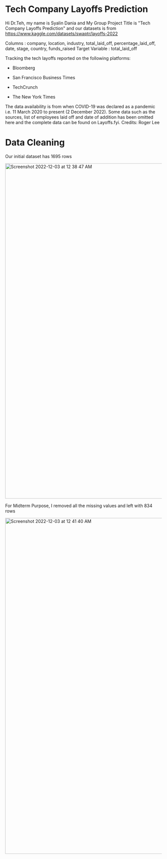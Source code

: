 # Tech Company Layoffs Prediction

Hi Dr.Teh, my name is Syalin Dania and My Group Project Title is "Tech Company Layoffs Prediction" and our datasets is from https://www.kaggle.com/datasets/swaptr/layoffs-2022

Columns : company, location, industry, total_laid_off, percentage_laid_off, date, stage, country, funds_raised
Target Variable : total_laid_off

Tracking the tech layoffs reported on the following platforms:

- Bloomberg 

- San Francisco Business Times 

- TechCrunch 

- The New York Times 


The data availability is from when COVID-19 was declared as a pandemic i.e. 11 March 2020 to present (2 December 2022). 
Some data such as the sources, list of employees laid off and date of addition has been omitted here and the complete data can be found on Layoffs.fyi. 
Credits: Roger Lee

# Data Cleaning #

Our initial dataset has 1695 rows

<img width="1076" alt="Screenshot 2022-12-03 at 12 38 47 AM" src="https://user-images.githubusercontent.com/37008778/205341692-05d52045-f178-4baa-af51-13bb6a43959e.png">

For Midterm Purpose, I removed all the missing values and left with 834 rows

<img width="1078" alt="Screenshot 2022-12-03 at 12 41 40 AM" src="https://user-images.githubusercontent.com/37008778/205342038-e9abc578-6e8a-45ea-9c44-03c98f360612.png">




